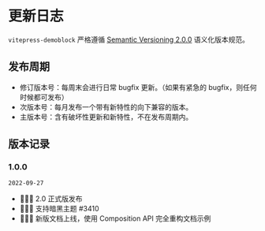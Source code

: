 # 更新日志
<code>vitepress-demoblock</code> 严格遵循 [Semantic Versioning 2.0.0](https://semver.org/lang/zh-CN/) 语义化版本规范。

## 发布周期
- 修订版本号：每周末会进行日常 bugfix 更新。（如果有紧急的 bugfix，则任何时候都可发布）
- 次版本号：每月发布一个带有新特性的向下兼容的版本。
- 主版本号：含有破坏性更新和新特性，不在发布周期内。

## 版本记录
### 1.0.0
<code>2022-09-27</code>
- 🎉🎉🎉 2.0 正式版发布
- 🎉🎉🎉 支持暗黑主题 #3410
- 🎉🎉🎉 新版文档上线，使用 Composition API 完全重构文档示例